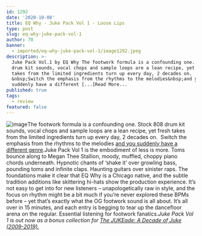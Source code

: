 ```yaml
---
id: 1292
date: '2020-10-08'
title: EQ Why - Juke Pack Vol 1 - Loose Lips
type: post
slug: eq-why-juke-pack-vol-1
author: 70
banner:
  - imported/eq-why-juke-pack-vol-1/image1292.jpeg
description: >-
  Juke Pack Vol.1 by EQ Why The footwork formula is a confounding one. Stock 808
  drum kit sounds, vocal chops and sample loops are a lean recipe, yet fresh
  takes from the limited ingredients turn up every day, 2 decades on.
  &nbsp;Switch the emphasis from the rhythms to the melodies&nbsp;and you
  suddenly have a different [...]Read More...
published: true
tags:
  - review
featured: false
---
```

![image](../imported/eq-why-juke-pack-vol-1/image1292.jpeg)The footwork formula is a confounding one. Stock 808 drum kit sounds, vocal chops and sample loops are a lean recipe, yet fresh takes from the limited ingredients turn up every day, 2 decades on.  Switch the emphasis from the rhythms to the melodies [and you suddenly have a different genre](https://www.youtube.com/watch?v=REmZhFKmOmo).Juke Pack Vol 1 is the embodiment of less is more. Toms bounce along to Megan Thee Stallion, moody, muffled, choppy piano chords underneath. Hypnotic chants of ‘shake it’ over growling bass, pounding toms and infinite claps. Haunting guitars over sinister raps. The foundations make it clear that EQ Why is a Chicago native, and the subtle tradition additions like skittering hi-hats show the production experience. It’s not easy to get into for new listeners – unapologetically raw in style, and the focus on rhythm might be a bit much if you’re never explored these BPMs before – yet that’s exactly what the OG footwork sound is all about. It’s all over in 15 minutes, and each entry is begging to tear up the dancefloor arena on the regular. Essential listening for footwork fanatics._Juke Pack Vol 1 is out now as a bonus collection for [The JUKEade: A Decade of Juke (2009-2019).](https://eqwhy.bandcamp.com/album/the-jukeade-a-decade-of-juke-2009-2019)_